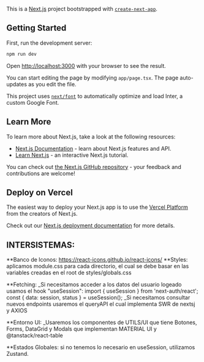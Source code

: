 This is a [Next.js](https://nextjs.org/) project bootstrapped with [`create-next-app`](https://github.com/vercel/next.js/tree/canary/packages/create-next-app).

## Getting Started

First, run the development server:

```bash
npm run dev
```

Open [http://localhost:3000](http://localhost:3000) with your browser to see the result.

You can start editing the page by modifying `app/page.tsx`. The page auto-updates as you edit the file.

This project uses [`next/font`](https://nextjs.org/docs/basic-features/font-optimization) to automatically optimize and load Inter, a custom Google Font.

## Learn More

To learn more about Next.js, take a look at the following resources:

- [Next.js Documentation](https://nextjs.org/docs) - learn about Next.js features and API.
- [Learn Next.js](https://nextjs.org/learn) - an interactive Next.js tutorial.

You can check out [the Next.js GitHub repository](https://github.com/vercel/next.js/) - your feedback and contributions are welcome!

## Deploy on Vercel

The easiest way to deploy your Next.js app is to use the [Vercel Platform](https://vercel.com/new?utm_medium=default-template&filter=next.js&utm_source=create-next-app&utm_campaign=create-next-app-readme) from the creators of Next.js.

Check out our [Next.js deployment documentation](https://nextjs.org/docs/deployment) for more details.

## INTERSISTEMAS:
**Banco de Iconos: https://react-icons.github.io/react-icons/
**Styles: aplicamos module.css para cada directorio, el cual se debe basar en las variables creadas en el root de styles/globals.css


**Fetching:
    _Si necesitamos acceder a los datos del usuario logeado usamos el hook "useSession": 
        import { useSession } from 'next-auth/react';
        const { data: session, status } = useSession();
    _Si necesitamos consultar nuevos endpoints usaremos el queryAPI el cual implementa SWR de nextsj y AXIOS


**Entorno UI: 
    _Usaremos los componentes de UTILS/UI que tiene Botones, Forms, DataGrid y Modals que implementan MATERIAL UI y @tanstack/react-table 

**Estados Globales: si no tenemos lo necesario en useSession, utilizamos Zustand.